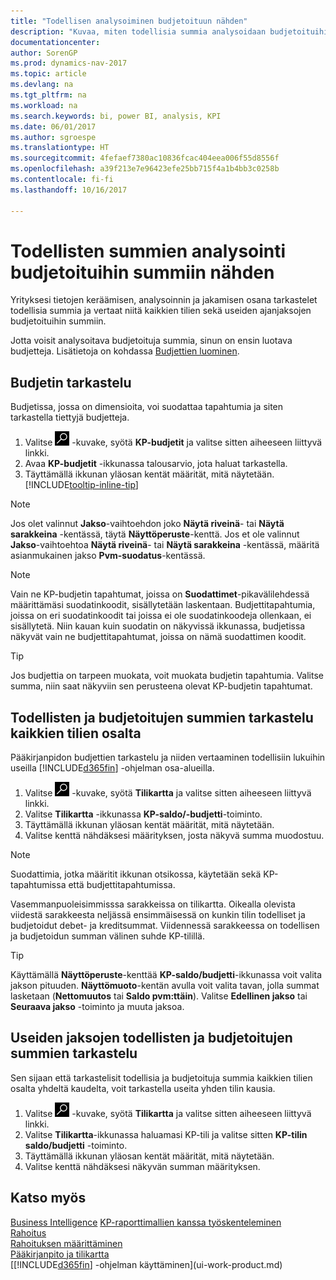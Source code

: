```yaml
---
title: "Todellisen analysoiminen budjetoituun nähden"
description: "Kuvaa, miten todellisia summia analysoidaan budjetoituihin summiin nähden."
documentationcenter: 
author: SorenGP
ms.prod: dynamics-nav-2017
ms.topic: article
ms.devlang: na
ms.tgt_pltfrm: na
ms.workload: na
ms.search.keywords: bi, power BI, analysis, KPI
ms.date: 06/01/2017
ms.author: sgroespe
ms.translationtype: HT
ms.sourcegitcommit: 4fefaef7380ac10836fcac404eea006f55d8556f
ms.openlocfilehash: a39f213e7e96423efe25bb715f4a1b4bb3c0258b
ms.contentlocale: fi-fi
ms.lasthandoff: 10/16/2017

---
```

# <a name="how-to-analyze-actual-amounts-versus-budgeted-amounts"></a>Todellisten summien analysointi budjetoituihin summiin nähden
Yrityksesi tietojen keräämisen, analysoinnin ja jakamisen osana tarkastelet todellisia summia ja vertaat niitä kaikkien tilien sekä useiden ajanjaksojen budjetoituihin summiin.

Jotta voisit analysoitava budjetoituja summia, sinun on ensin luotava budjetteja. Lisätietoja on kohdassa [Budjettien luominen](finance-how-create-budgets.md).

## <a name="to-view-a-budget"></a>Budjetin tarkastelu
Budjetissa, jossa on dimensioita, voi suodattaa tapahtumia ja siten tarkastella tiettyjä budjetteja.

1. Valitse ![Etsi sivu tai raportti](media/ui-search/search_small.png "Etsi sivu tai raportti -kuvake") -kuvake, syötä **KP-budjetit** ja valitse sitten aiheeseen liittyvä linkki.
2. Avaa **KP-budjetit** -ikkunassa talousarvio, jota haluat tarkastella.  
3. Täyttämällä ikkunan yläosan kentät määrität, mitä näytetään. [!INCLUDE[tooltip-inline-tip](includes/tooltip-inline-tip_md.md)]

> [!NOTE]  
>   Jos olet valinnut **Jakso**-vaihtoehdon joko **Näytä riveinä**- tai **Näytä sarakkeina** -kentässä, täytä **Näyttöperuste**-kenttä. Jos et ole valinnut **Jakso**-vaihtoehtoa **Näytä riveinä**- tai **Näytä sarakkeina** -kentässä, määritä asianmukainen jakso **Pvm-suodatus**-kentässä.  

> [!NOTE]  
>   Vain ne KP-budjetin tapahtumat, joissa on **Suodattimet**-pikavälilehdessä määrittämäsi suodatinkoodit, sisällytetään laskentaan. Budjettitapahtumia, joissa on eri suodatinkoodit tai joissa ei ole suodatinkoodeja ollenkaan, ei sisällytetä. Niin kauan kuin suodatin on näkyvissä ikkunassa, budjetissa näkyvät vain ne budjettitapahtumat, joissa on nämä suodattimen koodit.  

> [!TIP]  
>   Jos budjettia on tarpeen muokata, voit muokata budjetin tapahtumia. Valitse summa, niin saat näkyviin sen perusteena olevat KP-budjetin tapahtumat.

## <a name="to-view-actual-and-budgeted-amounts-for-all-accounts"></a>Todellisten ja budjetoitujen summien tarkastelu kaikkien tilien osalta  
Pääkirjanpidon budjettien tarkastelu ja niiden vertaaminen todellisiin lukuihin useilla [!INCLUDE[d365fin](includes/d365fin_md.md)] -ohjelman osa-alueilla.

1. Valitse ![Etsi sivu tai raportti](media/ui-search/search_small.png "Etsi sivu tai raportti -kuvake") -kuvake, syötä **Tilikartta** ja valitse sitten aiheeseen liittyvä linkki.  
2. Valitse **Tilikartta** -ikkunassa **KP-saldo/-budjetti**-toiminto.
3. Täyttämällä ikkunan yläosan kentät määrität, mitä näytetään.  
4. Valitse kenttä nähdäksesi määrityksen, josta näkyvä summa muodostuu.  

> [!NOTE]  
>   Suodattimia, jotka määritit ikkunan otsikossa, käytetään sekä KP-tapahtumissa että budjettitapahtumissa.

Vasemmanpuoleisimmisssa sarakkeissa on tilikartta. Oikealla olevista viidestä sarakkeesta neljässä ensimmäisessä on kunkin tilin todelliset ja budjetoidut debet- ja kreditsummat. Viidennessä sarakkeessa on todellisen ja budjetoidun summan välinen suhde KP-tilillä.  

> [!TIP]  
>   Käyttämällä **Näyttöperuste**-kenttää **KP-saldo/budjetti**-ikkunassa voit valita jakson pituuden. **Näyttömuoto**-kentän avulla voit valita tavan, jolla summat lasketaan (**Nettomuutos** tai **Saldo pvm:ttäin**). Valitse **Edellinen jakso** tai **Seuraava jakso** -toiminto ja muuta jaksoa.  

## <a name="to-view-actual-and-budgeted-amounts-for-several-periods"></a>Useiden jaksojen todellisten ja budjetoitujen summien tarkastelu  
Sen sijaan että tarkastelisit todellisia ja budjetoituja summia kaikkien tilien osalta yhdeltä kaudelta, voit tarkastella useita yhden tilin kausia.  

1. Valitse ![Etsi sivu tai raportti](media/ui-search/search_small.png "Etsi sivu tai raportti -kuvake") -kuvake, syötä **Tilikartta** ja valitse sitten aiheeseen liittyvä linkki.  
2. Valitse **Tilikartta**-ikkunassa haluamasi KP-tili ja valitse sitten **KP-tilin saldo/budjetti** -toiminto.  
3. Täyttämällä ikkunan yläosan kentät määrität, mitä näytetään.   
4. Valitse kenttä nähdäksesi näkyvän summan määrityksen.  

## <a name="see-also"></a>Katso myös
[Business Intelligence](bi.md)
[KP-raporttimallien kanssa työskenteleminen](bi-how-work-account-schedule.md)  
[Rahoitus](finance.md)  
[Rahoituksen määrittäminen](finance-setup-finance.md)  
[Pääkirjanpito ja tilikartta](finance-general-ledger.md)  
[[!INCLUDE[d365fin](includes/d365fin_md.md)] -ohjelman käyttäminen](ui-work-product.md)  

